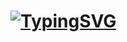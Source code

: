 # [![TypingSVG](https://readme-typing-svg.demolab.com?lines=Hey!+You+Are+Welcome+To+My+Github+Profile+welcome;My+Name+Is+Osayemwenre;I+Am+Passionate+About+Coding;I+Learn+By+Doing)](https://git.io/typing-svg)